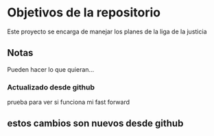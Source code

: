 # Objetivos de la repositorio

Este proyecto se encarga de manejar los planes de la liga de la justicia


## Notas
Pueden hacer lo que quieran...
### Actualizado desde github
prueba para ver si funciona mi fast forward

## estos cambios son nuevos desde github
